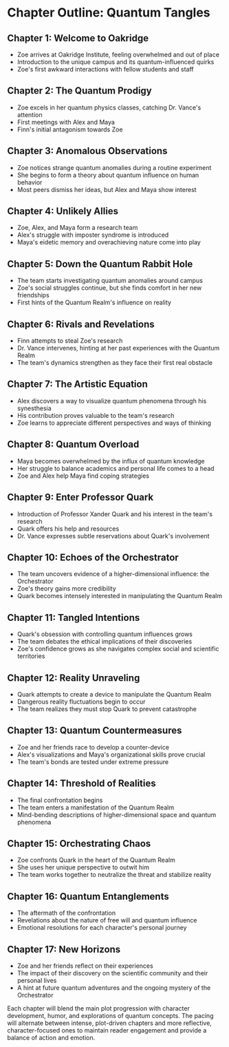 # Chapter Outline: Quantum Tangles

## Chapter 1: Welcome to Oakridge
- Zoe arrives at Oakridge Institute, feeling overwhelmed and out of place
- Introduction to the unique campus and its quantum-influenced quirks
- Zoe's first awkward interactions with fellow students and staff

## Chapter 2: The Quantum Prodigy
- Zoe excels in her quantum physics classes, catching Dr. Vance's attention
- First meetings with Alex and Maya
- Finn's initial antagonism towards Zoe

## Chapter 3: Anomalous Observations
- Zoe notices strange quantum anomalies during a routine experiment
- She begins to form a theory about quantum influence on human behavior
- Most peers dismiss her ideas, but Alex and Maya show interest

## Chapter 4: Unlikely Allies
- Zoe, Alex, and Maya form a research team
- Alex's struggle with imposter syndrome is introduced
- Maya's eidetic memory and overachieving nature come into play

## Chapter 5: Down the Quantum Rabbit Hole
- The team starts investigating quantum anomalies around campus
- Zoe's social struggles continue, but she finds comfort in her new friendships
- First hints of the Quantum Realm's influence on reality

## Chapter 6: Rivals and Revelations
- Finn attempts to steal Zoe's research
- Dr. Vance intervenes, hinting at her past experiences with the Quantum Realm
- The team's dynamics strengthen as they face their first real obstacle

## Chapter 7: The Artistic Equation
- Alex discovers a way to visualize quantum phenomena through his synesthesia
- His contribution proves valuable to the team's research
- Zoe learns to appreciate different perspectives and ways of thinking

## Chapter 8: Quantum Overload
- Maya becomes overwhelmed by the influx of quantum knowledge
- Her struggle to balance academics and personal life comes to a head
- Zoe and Alex help Maya find coping strategies

## Chapter 9: Enter Professor Quark
- Introduction of Professor Xander Quark and his interest in the team's research
- Quark offers his help and resources
- Dr. Vance expresses subtle reservations about Quark's involvement

## Chapter 10: Echoes of the Orchestrator
- The team uncovers evidence of a higher-dimensional influence: the Orchestrator
- Zoe's theory gains more credibility
- Quark becomes intensely interested in manipulating the Quantum Realm

## Chapter 11: Tangled Intentions
- Quark's obsession with controlling quantum influences grows
- The team debates the ethical implications of their discoveries
- Zoe's confidence grows as she navigates complex social and scientific territories

## Chapter 12: Reality Unraveling
- Quark attempts to create a device to manipulate the Quantum Realm
- Dangerous reality fluctuations begin to occur
- The team realizes they must stop Quark to prevent catastrophe

## Chapter 13: Quantum Countermeasures
- Zoe and her friends race to develop a counter-device
- Alex's visualizations and Maya's organizational skills prove crucial
- The team's bonds are tested under extreme pressure

## Chapter 14: Threshold of Realities
- The final confrontation begins
- The team enters a manifestation of the Quantum Realm
- Mind-bending descriptions of higher-dimensional space and quantum phenomena

## Chapter 15: Orchestrating Chaos
- Zoe confronts Quark in the heart of the Quantum Realm
- She uses her unique perspective to outwit him
- The team works together to neutralize the threat and stabilize reality

## Chapter 16: Quantum Entanglements
- The aftermath of the confrontation
- Revelations about the nature of free will and quantum influence
- Emotional resolutions for each character's personal journey

## Chapter 17: New Horizons
- Zoe and her friends reflect on their experiences
- The impact of their discovery on the scientific community and their personal lives
- A hint at future quantum adventures and the ongoing mystery of the Orchestrator

Each chapter will blend the main plot progression with character development, humor, and explorations of quantum concepts. The pacing will alternate between intense, plot-driven chapters and more reflective, character-focused ones to maintain reader engagement and provide a balance of action and emotion.